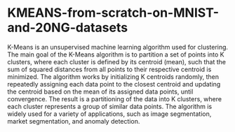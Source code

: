 # KMEANS-from-scratch-on-MNIST-and-20NG-datasets



K-Means is an unsupervised machine learning algorithm used for clustering. The main goal of the K-Means algorithm is to partition a set of points into K clusters, where each cluster is defined by its centroid (mean), such that the sum of squared distances from all points to their respective centroid is minimized. The algorithm works by initializing K centroids randomly, then repeatedly assigning each data point to the closest centroid and updating the centroid based on the mean of its assigned data points, until convergence. The result is a partitioning of the data into K clusters, where each cluster represents a group of similar data points. The algorithm is widely used for a variety of applications, such as image segmentation, market segmentation, and anomaly detection.
